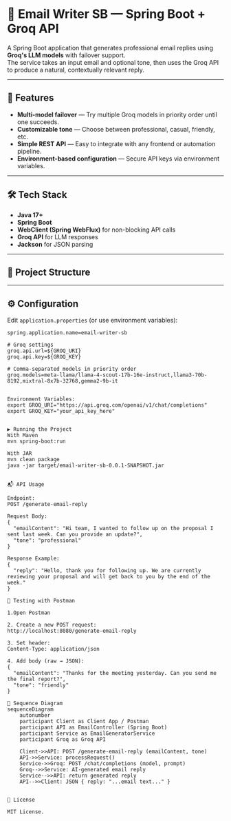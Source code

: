 # 📧 Email Writer SB — Spring Boot + Groq API

A Spring Boot application that generates professional email replies using **Groq's LLM models** with failover support.  
The service takes an input email and optional tone, then uses the Groq API to produce a natural, contextually relevant reply.

---

## 🚀 Features
- **Multi-model failover** — Try multiple Groq models in priority order until one succeeds.
- **Customizable tone** — Choose between professional, casual, friendly, etc.
- **Simple REST API** — Easy to integrate with any frontend or automation pipeline.
- **Environment-based configuration** — Secure API keys via environment variables.

---

## 🛠️ Tech Stack
- **Java 17+**
- **Spring Boot**
- **WebClient (Spring WebFlux)** for non-blocking API calls
- **Groq API** for LLM responses
- **Jackson** for JSON parsing

---

## 📂 Project Structure



---

## ⚙️ Configuration

Edit `application.properties` (or use environment variables):

```properties
spring.application.name=email-writer-sb

# Groq settings
groq.api.url=${GROQ_URI}
groq.api.key=${GROQ_KEY}

# Comma-separated models in priority order
groq.models=meta-llama/llama-4-scout-17b-16e-instruct,llama3-70b-8192,mixtral-8x7b-32768,gemma2-9b-it


Environment Variables:
export GROQ_URI="https://api.groq.com/openai/v1/chat/completions"
export GROQ_KEY="your_api_key_here"


▶️ Running the Project
With Maven
mvn spring-boot:run

With JAR
mvn clean package
java -jar target/email-writer-sb-0.0.1-SNAPSHOT.jar


📬 API Usage

Endpoint:
POST /generate-email-reply

Request Body:
{
  "emailContent": "Hi team, I wanted to follow up on the proposal I sent last week. Can you provide an update?",
  "tone": "professional"
}

Response Example:
{
  "reply": "Hello, thank you for following up. We are currently reviewing your proposal and will get back to you by the end of the week."
}

🧪 Testing with Postman

1.Open Postman

2. Create a new POST request:
http://localhost:8080/generate-email-reply

3. Set header:
Content-Type: application/json

4. Add body (raw → JSON):
{
  "emailContent": "Thanks for the meeting yesterday. Can you send me the final report?",
  "tone": "friendly"
}

🔄 Sequence Diagram
sequenceDiagram
    autonumber
    participant Client as Client App / Postman
    participant API as EmailController (Spring Boot)
    participant Service as EmailGeneratorService
    participant Groq as Groq API

    Client->>API: POST /generate-email-reply (emailContent, tone)
    API->>Service: processRequest()
    Service->>Groq: POST /chat/completions (model, prompt)
    Groq-->>Service: AI-generated email reply
    Service-->>API: return generated reply
    API-->>Client: JSON { reply: "...email text..." }


📄 License

MIT License.